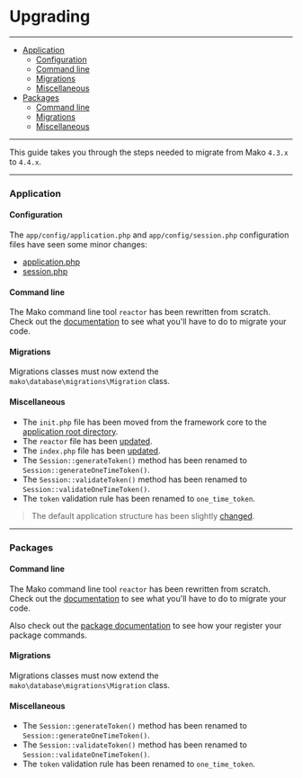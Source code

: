 # Upgrading

--------------------------------------------------------

* [Application](#application)
	- [Configuration](#application:configuration)
	- [Command line](#application:command-line)
	- [Migrations](#application:migrations)
	- [Miscellaneous](#application:miscellaneous)
* [Packages](#packages)
	- [Command line](#packages:command-line)
	- [Migrations](#packages:migrations)
	- [Miscellaneous](#packages:miscellaneous)

--------------------------------------------------------

This guide takes you through the steps needed to migrate from Mako ```4.3.x``` to ```4.4.x```.

--------------------------------------------------------


<a id="application"></a>

### Application

<a id="application:configuration"></a>

#### Configuration

The ```app/config/application.php``` and ```app/config/session.php``` configuration files have seen some minor changes:

* [application.php](https://github.com/mako-framework/app/blob/23cb6cdf3ccce2d686a69f45cf0ee6cd648b7207/app/config/application.php)
* [session.php](https://github.com/mako-framework/app/blob/bbf29d5fad11cd0bc9d8a1434d53f3eb03b10ed1/app/config/session.php)
 
<a id="application:command-line"></a>

#### Command line

The Mako command line tool ```reactor``` has been rewritten from scratch. Check out the [documentation](:base_url:/docs/:version/command-line:basics) to see what you'll have to do to migrate your code.

<a id="application:migrations"></a>

#### Migrations

Migrations classes must now extend the ```mako\database\migrations\Migration``` class.

<a id="application:miscellaneous"></a>

#### Miscellaneous

* The ```init.php``` file has been moved from the framework core to the [application root directory](https://github.com/mako-framework/app/blob/5bfb27b6e22cb87c088cc0bc56d1328c15f34953/app/init.php).
* The ```reactor``` file has been [updated](https://github.com/mako-framework/app/blob/a158f548542ddce065726149a0e96302250cb372/app/reactor).
* The ```index.php``` file has been [updated](https://github.com/mako-framework/app/blob/a158f548542ddce065726149a0e96302250cb372/public/index.php).
* The ```Session::generateToken()``` method has been renamed to ```Session::generateOneTimeToken()```.
* The ```Session::validateToken()``` method has been renamed to ```Session::validateOneTimeToken()```.
* The ```token``` validation rule has been renamed to ```one_time_token```.

> The default application structure has been slightly [changed](https://github.com/mako-framework/app/tree/a158f548542ddce065726149a0e96302250cb372).

--------------------------------------------------------

<a id="packages"></a>

### Packages

<a id="packages:command-line"></a>

#### Command line

The Mako command line tool ```reactor``` has been rewritten from scratch. Check out the [documentation](:base_url:/docs/:version/command-line:basics) to see what you'll have to do to migrate your code.

Also check out the [package documentation](:base_url:/docs/:version:/packages:packages) to see how your register your package commands.

<a id="packages:migrations"></a>

#### Migrations

Migrations classes must now extend the ```mako\database\migrations\Migration``` class.

<a id="packages:miscellaneous"></a>

#### Miscellaneous

* The ```Session::generateToken()``` method has been renamed to ```Session::generateOneTimeToken()```.
* The ```Session::validateToken()``` method has been renamed to ```Session::validateOneTimeToken()```.
* The ```token``` validation rule has been renamed to ```one_time_token```.
